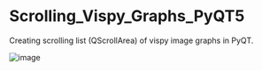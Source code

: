 # Scrolling_Vispy_Graphs_PyQT5
Creating scrolling list (QScrollArea) of vispy image graphs in PyQT.

![image](https://user-images.githubusercontent.com/55535127/129952793-35653eaf-2a0e-4f13-b618-5fa91102c6f0.png)
